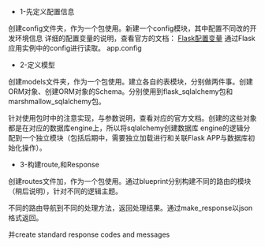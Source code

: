 * 1-先定义配置信息

创建config文件夹，作为一个包使用。新建一个config模块，其中配置不同改的开发环境信息
详细的配置变量的说明，查看官方的文档： [Flask配置变量](https://flask.palletsprojects.com/en/1.1.x/config/)	
通过Flask应用实例中的config进行读取。
app.config

* 2-定义模型

创建models文件夹，作为一个包使用。建立各自的表模块，分别做两件事。创建ORM对象、创建ORM对象的Schema。分别使用到flask_sqlalchemy包和marshmallow_sqlalchemy包。

针对使用包时中的注意实现，与参数说明，查看对应的官方文档。创建的这些对象都是在对应的数据库engine上，所以将sqlalchemy创建数据库
 engine的逻辑分配到一个独立模块（包括后期中，需要独立加载进行和关联Flask APP与数据库初始化操作）。

* 3-构建route,和Response

创建routes文件加，作为一个包使用。通过blueprint分别构建不同的路由的模块（稍后说明），针对不同的逻辑主题。

不同的路由导航到不同的处理方法，返回处理结果。通过make_response以json格式返回。

并create standard response codes and messages

